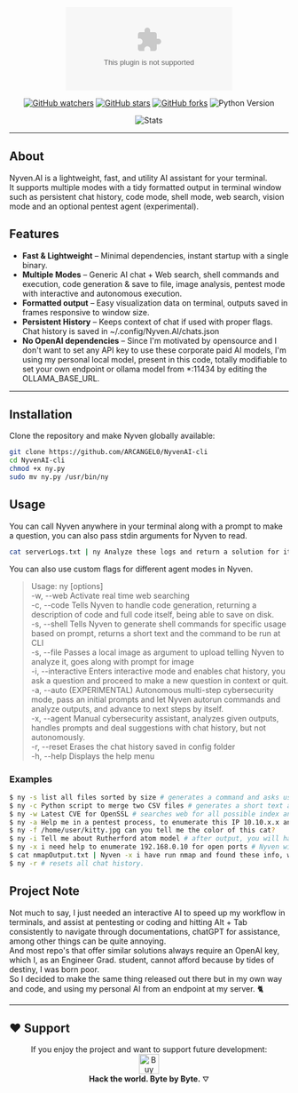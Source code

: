 <div align="center"> 

![Nyven](https://rest.ishanoshada.com/svg/banner/blackhole/Nyven.AI)
 
[![GitHub watchers](https://img.shields.io/github/watchers/ARCANGEL0/NyvenAI-cli.svg?style=flat-square&color=4c1)](https://github.com/ARCANGEL0/NyvenAI-cli/watchers)
[![GitHub stars](https://img.shields.io/github/stars/ARCANGEL0/NyvenAI-cli.svg?style=flat-square&color=4c1)](https://github.com/ARCANGEL0/NyvenAI-cli/stargazers)
[![GitHub forks](https://img.shields.io/github/forks/ARCANGEL0/NyvenAI-cli.svg?style=flat-square&color=4c1)](https://github.com/ARCANGEL0/NyvenAI-cli/network/members)
![Python Version](https://img.shields.io/badge/python-3.10%2B-blue?style=flat-square)

![Stats](https://dynamic-badges.ishanoshada.com/svg/count/5/Repository%20Views/Nyven)





</div> 

-----------

## About 

Nyven.AI is a lightweight, fast, and utility AI assistant for your terminal.  
It supports multiple modes with a tidy formatted output in terminal window such as persistent chat history, code mode, shell mode, web search, vision mode and an optional pentest agent (experimental).

## Features

- **Fast & Lightweight** – Minimal dependencies, instant startup with a single binary.
- **Multiple Modes** – Generic AI chat + Web search, shell commands and execution, code generation & save to file, image analysis, pentest mode with interactive and autonomous execution.
- **Formatted output** – Easy visualization data on terminal, outputs saved in frames responsive to window size.
- **Persistent History** – Keeps context of chat if used with proper flags. Chat history is saved in ~/.config/Nyven.AI/chats.json
- **No OpenAI dependencies** – Since I'm motivated by opensource and I don't want to set any API key to use these corporate paid AI models, I'm using my personal local model, present in this code, totally modifiable to set your own endpoint or ollama model from *:11434 by editing the OLLAMA_BASE_URL.
 
---

## Installation

Clone the repository and make Nyven globally available:

```bash
git clone https://github.com/ARCANGEL0/NyvenAI-cli
cd NyvenAI-cli
chmod +x ny.py
sudo mv ny.py /usr/bin/ny
```

## Usage 

You can call Nyven anywhere in your terminal along with a prompt to make a question, you can also pass stdin arguments for Nyven to read.

```bash
cat serverLogs.txt | ny Analyze these logs and return a solution for it
```

You can also use custom flags for different agent modes in Nyven.

> Usage: ny [options] <question or prompt> <br>
> -w, --web         Activate real time web searching <br>
> -c, --code        Tells Nyven to handle code generation, returning a description of code and full code itself, being able to save on disk. <br>
> -s, --shell        Tells Nyven to generate shell commands for specific usage based on prompt, returns a short text and the command to be run at CLI <br>
> -s, --file        Passes a local image as argument to upload telling Nyven to analyze it, goes along with prompt for image <br>
> -i, --interactive Enters interactive mode and enables chat history, you ask a question and proceed to make a new question in context or quit. <br>
> -a, --auto        (EXPERIMENTAL) Autonomous multi-step cybersecurity mode, pass an initial prompts and let Nyven autorun commands and analyze outputs, and advance to next steps by itself. <br>
> -x, --agent       Manual cybersecurity assistant, analyzes given outputs, handles prompts and deal suggestions with chat history, but not autonomously. <br>
> -r, --reset       Erases the chat history saved in config folder <br>
> -h, --help        Displays the help menu <br>

### Examples
```bash 
$ ny -s list all files sorted by size # generates a command and asks user if he wants to Run it. 
$ ny -c Python script to merge two CSV files # generates a short text and full python code, and asks user to copy code or save as a file in local dir.
$ ny -w Latest CVE for OpenSSL # searches web for all possible index and findings on user prompt (CVE searches)
$ ny -a Help me in a pentest process, to enumerate this IP 10.10.x.x and get a webshell # Nyven will provide suggestions and commands to be run and ask authorization to run them, after running he will self collect the logs, analyze and suggest next steps and repeat the cycle.
$ ny -f /home/user/kitty.jpg can you tell me the color of this cat?
$ ny -i Tell me about Rutherford atom model # after output, you will have option to ask a new question i.e: ''What about Schrodinger model?'' and continue conversation in context.
$ ny -x i need help to enumerate 192.168.0.10 for open ports # Nyven will return a small and a list of commands to be run by user, and ask them to retrieve the logs by calling command again, as in example below
$ cat nmapOutput.txt | Nyven -x i have run nmap and found these info, what do you suggest now? # Continues conversation saved on chat.json, analyzes nmap output and proceeds to suggest next steps
$ ny -r # resets all chat history.
```



## Project Note

Not much to say, I just needed an interactive AI to speed up my workflow in terminals, and assist at pentesting or coding and hitting Alt + Tab consistently to navigate through documentations, chatGPT for assistance, among other things can be quite annoying. <br>
And most repo's that offer similar solutions always require an OpenAI key, which I, as an Engineer Grad. student, cannot afford because by tides of destiny, I was born poor. <br>
So I decided to make the same thing released out there but in my own way and code, and using my personal AI from an endpoint at my server. 🐈

---

## ❤️ Support


<div align="center">
  <center> 
    If you enjoy the project and want to support future development:
<br>
<a href='https://ko-fi.com/J3J7WTYV7' target='_blank'><img height='36' style='border:0px;height:36px;' src='https://storage.ko-fi.com/cdn/kofi3.png?v=6' border='0' alt='Buy Me a Coffee at ko-fi.com' /></a>
<br>
<strong>Hack the world. Byte by Byte.</strong> ⛛
</center>
</div>
